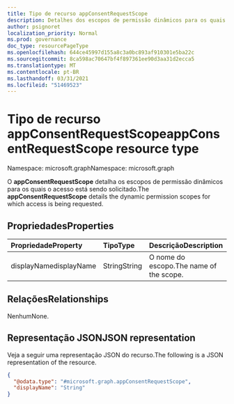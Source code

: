```yaml
---
title: Tipo de recurso appConsentRequestScope
description: Detalhes dos escopos de permissão dinâmicos para os quais o acesso é solicitado.
author: psignoret
localization_priority: Normal
ms.prod: governance
doc_type: resourcePageType
ms.openlocfilehash: 644ce45997d155a8c3a0bc893af910301e5ba22c
ms.sourcegitcommit: 8ca598ac70647bf4f897361ee90d3aa31d2ecca5
ms.translationtype: MT
ms.contentlocale: pt-BR
ms.lasthandoff: 03/31/2021
ms.locfileid: "51469523"
---
```

# <a name="appconsentrequestscope-resource-type"></a><span data-ttu-id="81414-103">Tipo de recurso appConsentRequestScope</span><span class="sxs-lookup"><span data-stu-id="81414-103">appConsentRequestScope resource type</span></span>

<span data-ttu-id="81414-104">Namespace: microsoft.graph</span><span class="sxs-lookup"><span data-stu-id="81414-104">Namespace: microsoft.graph</span></span>

<span data-ttu-id="81414-105">O **appConsentRequestScope** detalha os escopos de permissão dinâmicos para os quais o acesso está sendo solicitado.</span><span class="sxs-lookup"><span data-stu-id="81414-105">The **appConsentRequestScope** details the dynamic permission scopes for which access is being requested.</span></span>

## <a name="properties"></a><span data-ttu-id="81414-106">Propriedades</span><span class="sxs-lookup"><span data-stu-id="81414-106">Properties</span></span>

|<span data-ttu-id="81414-107">Propriedade</span><span class="sxs-lookup"><span data-stu-id="81414-107">Property</span></span>|<span data-ttu-id="81414-108">Tipo</span><span class="sxs-lookup"><span data-stu-id="81414-108">Type</span></span>|<span data-ttu-id="81414-109">Descrição</span><span class="sxs-lookup"><span data-stu-id="81414-109">Description</span></span>|
|:---|:---|:---|
|<span data-ttu-id="81414-110">displayName</span><span class="sxs-lookup"><span data-stu-id="81414-110">displayName</span></span>|<span data-ttu-id="81414-111">String</span><span class="sxs-lookup"><span data-stu-id="81414-111">String</span></span>|<span data-ttu-id="81414-112">O nome do escopo.</span><span class="sxs-lookup"><span data-stu-id="81414-112">The name of the scope.</span></span>|

## <a name="relationships"></a><span data-ttu-id="81414-113">Relações</span><span class="sxs-lookup"><span data-stu-id="81414-113">Relationships</span></span>

<span data-ttu-id="81414-114">Nenhum</span><span class="sxs-lookup"><span data-stu-id="81414-114">None.</span></span>

## <a name="json-representation"></a><span data-ttu-id="81414-115">Representação JSON</span><span class="sxs-lookup"><span data-stu-id="81414-115">JSON representation</span></span>

<span data-ttu-id="81414-116">Veja a seguir uma representação JSON do recurso.</span><span class="sxs-lookup"><span data-stu-id="81414-116">The following is a JSON representation of the resource.</span></span>
<!-- {
  "blockType": "resource",
  "@odata.type": "microsoft.graph.appConsentRequestScope"
}
-->

``` json
{
  "@odata.type": "#microsoft.graph.appConsentRequestScope",
  "displayName": "String"
}
```

